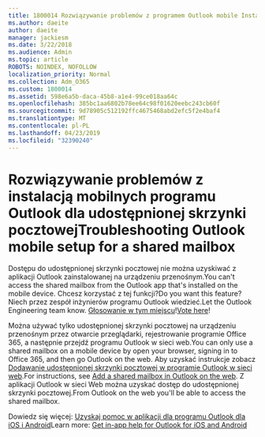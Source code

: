 ```yaml
---
title: 1800014 Rozwiązywanie problemów z programem Outlook mobile Instalatora dla udostępnionej skrzynki pocztowej
ms.author: daeite
author: daeite
manager: jackiesm
ms.date: 3/22/2018
ms.audience: Admin
ms.topic: article
ROBOTS: NOINDEX, NOFOLLOW
localization_priority: Normal
ms.collection: Adm_O365
ms.custom: 1800014
ms.assetid: 598e6a5b-daca-45b8-a1e4-99ce018aa64c
ms.openlocfilehash: 385bc1aa6802b78ee64c98f01620eebc243cb60f
ms.sourcegitcommit: 9d78905c512192ffc4675468abd2efc5f2e4baf4
ms.translationtype: MT
ms.contentlocale: pl-PL
ms.lasthandoff: 04/23/2019
ms.locfileid: "32390240"
---
```

# <a name="troubleshooting-outlook-mobile-setup-for-a-shared-mailbox"></a><span data-ttu-id="3381a-102">Rozwiązywanie problemów z instalacją mobilnych programu Outlook dla udostępnionej skrzynki pocztowej</span><span class="sxs-lookup"><span data-stu-id="3381a-102">Troubleshooting Outlook mobile setup for a shared mailbox</span></span>

<span data-ttu-id="3381a-103">Dostępu do udostępnionej skrzynki pocztowej nie można uzyskiwać z aplikacji Outlook zainstalowanej na urządzeniu przenośnym.</span><span class="sxs-lookup"><span data-stu-id="3381a-103">You can't access the shared mailbox from the Outlook app that's installed on the mobile device.</span></span> <span data-ttu-id="3381a-104">Chcesz korzystać z tej funkcji?</span><span class="sxs-lookup"><span data-stu-id="3381a-104">Do you want this feature?</span></span> <span data-ttu-id="3381a-105">Niech przez zespół inżynierów programu Outlook wiedzieć.</span><span class="sxs-lookup"><span data-stu-id="3381a-105">Let the Outlook Engineering team know.</span></span> <span data-ttu-id="3381a-106">[Głosowanie w tym miejscu](https://go.microsoft.com/fwlink/?linked=862116)!</span><span class="sxs-lookup"><span data-stu-id="3381a-106">[Vote here](https://go.microsoft.com/fwlink/?linked=862116)!</span></span>
  
<span data-ttu-id="3381a-107">Można używać tylko udostępnionej skrzynki pocztowej na urządzeniu przenośnym przez otwarcie przeglądarki, rejestrowanie programie Office 365, a następnie przejdź programu Outlook w sieci web.</span><span class="sxs-lookup"><span data-stu-id="3381a-107">You can only use a shared mailbox on a mobile device by open your browser, signing in to Office 365, and then go Outlook on the web.</span></span> <span data-ttu-id="3381a-108">Aby uzyskać instrukcje zobacz [Dodawanie udostępnionej skrzynki pocztowej w programie Outlook w sieci web](https://support.office.com/article/add-a-shared-mailbox-to-outlook-on-the-web-98b5a90d-4e38-415d-a030-f09a4cd28207).</span><span class="sxs-lookup"><span data-stu-id="3381a-108">For instructions, see [Add a shared mailbox in Outlook on the web](https://support.office.com/article/add-a-shared-mailbox-to-outlook-on-the-web-98b5a90d-4e38-415d-a030-f09a4cd28207).</span></span> <span data-ttu-id="3381a-109">Z aplikacji Outlook w sieci Web można uzyskać dostęp do udostępnionej skrzynki pocztowej.</span><span class="sxs-lookup"><span data-stu-id="3381a-109">From Outlook on the web you'll be able to access the shared mailbox.</span></span>
  
<span data-ttu-id="3381a-110">Dowiedz się więcej: [Uzyskaj pomoc w aplikacji dla programu Outlook dla iOS i Android](https://support.office.com/article/Get-in-app-help-for-Outlook-for-iOS-and-Android-218a22d1-9fa5-4889-b689-de1c63493243)</span><span class="sxs-lookup"><span data-stu-id="3381a-110">Learn more: [Get in-app help for Outlook for iOS and Android](https://support.office.com/article/Get-in-app-help-for-Outlook-for-iOS-and-Android-218a22d1-9fa5-4889-b689-de1c63493243)</span></span>
  

